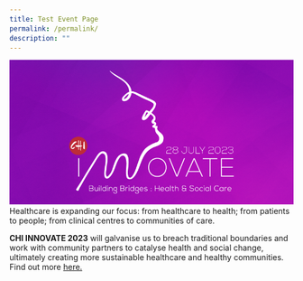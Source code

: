 ```yaml
---
title: Test Event Page
permalink: /permalink/
description: ""
---
```

![](/images/Website_Right.png)
Healthcare is expanding our focus: from healthcare to health; from patients to people; from clinical centres to communities of care.

**CHI INNOVATE 2023** will galvanise us to breach traditional boundaries and work with community partners to catalyse health and social change, ultimately creating more sustainable healthcare and healthy communities. Find out more <a href="https://chiinnovate2023.klobbi.com/">here.</a>


